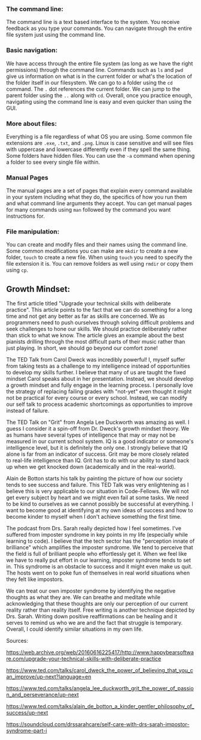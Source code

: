 ### The command line:

The command line is a text based interface to the system.  You receive feedback as you type your commands.  You can navigate through the entire file system just using the command line. 

### Basic navigation:

We have access through the entire file system (as long as we have the right permissions) through the command line.  Commands such as `ls` and `pwd` give us information on what is in the current folder or what's the location of the folder itself in our filesystem.  We can go to a folder using the `cd` command.  The `.` dot references the current folder.  We can jump to the parent folder using the `..` along with `cd`.  Overall, once you practice enough, navigating using the command line is easy and even quicker than using the GUI.

### More about files:

Everything is a file regardless of what OS you are using.  Some common file extensions are `.exe`, `.txt`, and `.png`.  Linux is case sensitive and will see files with uppercase and lowercase differently even if they spell the same thing.  Some folders have hidden files.  You can use the `-a` command when opening a folder to see every single file within.

### Manual Pages

The manual pages are a set of pages that explain every command available in your system including what they do, the specifics of how you run them and what command line arguments they accept.  You can get manual pages for many commands using `man` followed by the command you want instructions for.

### File manipulation:

You can create and modify files and their names using the command line.  Some common modifications you can make are `mkdir` to create a new folder, `touch` to create a new file.  When using `touch` you need to specify the file extension it is.  You can remove folders as well using `rmdir` or copy them using `cp`.

## Growth Mindset:

The first article titled "Upgrade your technical skills with deliberate practice".  This article points to the fact that we can do something for a long time and not get any better as far as skills are concerned.  We as programmers need to push ourselves through solving difficult problems and seek challenges to hone our skills.  We should practice deliberately rather than stick to what we know.  The article gives an example about the best pianists drilling through the most difficult parts of their music rather than just playing.  In short, we should go beyond our comfort zone!


The TED Talk from Carol Dweck was incredibly powerful!  I, myself suffer from taking tests as a challenge to my intelligence instead of opportunities to develop my skills further.  I believe that many of us are taught the fixed mindset Carol speaks about in her presentation.  Instead, we should develop a growth mindset and fully engage in the learning process.  I personally love the strategy of replacing failing grades with "not-yet" even thought it might not be practical for every course or every school.  Instead, we can modify our self talk to process academic shortcomings as opportunities to improve instead of failure.

The TED Talk on "Grit" from Angela Lee Duckworth was amazing as well.  I guess I consider it a spin-off from Dr. Dweck's growth mindset theory.  We as humans have several types of intelligence that may or may not be measured in our current school system.  IQ is a good indicator or someone's intelligence level, but it is definitely the only one.  I strongly believe that IQ alone is far from an indicator of success.  Grit may be more closely related to real-life intelligence than IQ.  Grit has to do with our ability to stand back up when we get knocked down (academically and in the real-world).  

Alain de Botton starts his talk by painting the picture of how our society tends to see success and failure.  This TED Talk was very enlightening as I believe this is very applicable to our situation in Code-Fellows.  We will not get every subject by heart and we might even fail at some tasks.  We need to be kind to ourselves as we cannot possibly be successful at everything.  I want to become good at identifying at my own ideas of success and how to become kinder to myself when I don't achieve something the first time.  

The podcast from Drs. Sarah really depicted how I feel sometimes.  I've suffered from imposter syndrome in key points in my life (especially while learning to code).  I believe that the tech sector has the "perception innate of brilliance" which amplifies the imposter syndrome.  We tend to perceive that the field is full of brilliant people who effortlessly get it.  When we feel like we have to really put effort in our learning, imposter syndrome tends to set in.  This syndrome is an obstacle to success and it might even make us quit.  The hosts went on to poke fun of themselves in real world situations when they felt like impostors.  

We can treat our own imposter syndrome by identifying the negative thoughts as what they are.  We can breathe and meditate while acknowledging that these thoughts are only our perception of our current reality rather than reality itself. Free writing is another technique depicted by Drs. Sarah.  Writing down positive reaffirmations can be healing and it serves to remind us who we are and the fact that struggle is temporary.  Overall, I could identify similar situations in my own life.  

Sources:

https://web.archive.org/web/20160616225417/http://www.happybearsoftware.com/upgrade-your-technical-skills-with-deliberate-practice

https://www.ted.com/talks/carol_dweck_the_power_of_believing_that_you_can_improve/up-next?language=en

https://www.ted.com/talks/angela_lee_duckworth_grit_the_power_of_passion_and_perseverance/up-next

https://www.ted.com/talks/alain_de_botton_a_kinder_gentler_philosophy_of_success/up-next

https://soundcloud.com/drssarahcare/self-care-with-drs-sarah-impostor-syndrome-part-i